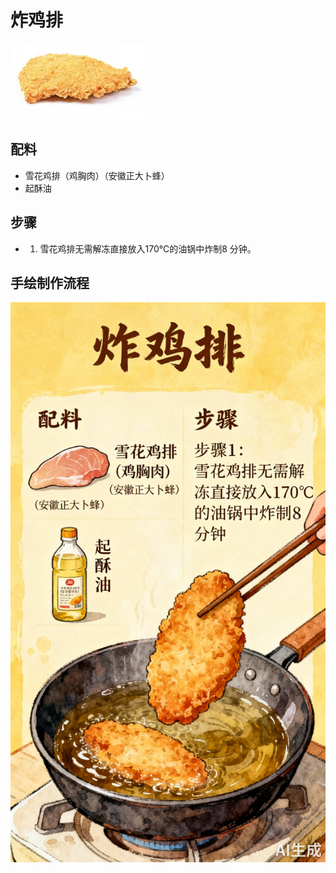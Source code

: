 # 炸鸡排

![炸鸡排](../images/炸鸡排.png)


## 配料

- 雪花鸡排（鸡胸肉）（安徽正大卜蜂）
- 起酥油

## 步骤

- 1. 雪花鸡排无需解冻直接放入170℃的油锅中炸制8 分钟。



## 手绘制作流程

![手绘制作流程](../images/炸品/炸鸡排.jpg)
